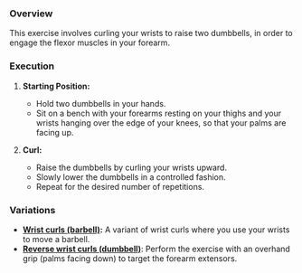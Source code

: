 ### Overview
This exercise involves curling your wrists to raise two dumbbells, in order to engage the flexor muscles in your forearm.

### Execution
1. **Starting Position:**
   - Hold two dumbbells in your hands.
   - Sit on a bench with your forearms resting on your thighs and your wrists hanging over the edge of your knees, so that your palms are facing up.

2. **Curl:**
   - Raise the dumbbells by curling your wrists upward.
   - Slowly lower the dumbbells in a controlled fashion.
   - Repeat for the desired number of repetitions.

### Variations
- **[Wrist curls (barbell)](exercise://library/library.forearms.exercises.wristCurlsBarbell):** A variant of wrist curls where you use your wrists to move a barbell.
- **[Reverse wrist curls (dumbbell)](exercise://library/library.forearms.exercises.reverseWristCurlsDumbbell)**: Perform the exercise with an overhand grip (palms facing down) to target the forearm extensors.
